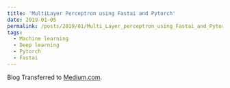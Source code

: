 ```yaml
---
title: 'MultiLayer Perceptron using Fastai and Pytorch'
date: 2019-01-05
permalink: /posts/2019/01/Multi_Layer_perceptron_using_Fastai_and_Pytorch/
tags:
  - Machine learning
  - Deep learning
  - Pytorch
  - Fastai
---
```


Blog Transferred to [Medium.com](https://medium.com/@aayushmnit/multi-layer-perceptron-usingfastai-and-pytorch-9e401dd288b8).